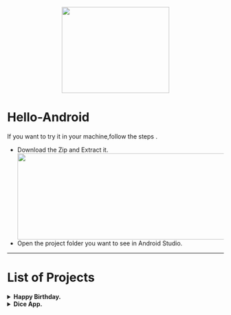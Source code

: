 <p align="center">
  <img align="center" height="200px" width="250px" src="https://media.giphy.com/media/llarwdtFqG63IlqUR1/giphy.gif">
</p>
<h1> Hello-Android </h1> 
If you want to try it in your machine,follow the steps .<br>
<ul>
  <li> Download the Zip and Extract it.</li>
<img align="center" height="200px" width="530px "src="https://user-images.githubusercontent.com/47265493/114360907-31a00300-9b93-11eb-9d4b-333216f45b2e.jpg">
  <li> Open the project folder you want to see in Android Studio.</li>
</ul>
<hr>

# List of Projects

<details>
  <summary><strong>Happy Birthday.</strong></summary>
  <p>It is a basic layout project,where we understand concepts like Views and ContraintLayout and learn to use Layout Editor</p>
  <img src="https://user-images.githubusercontent.com/47265493/114359621-ca358380-9b91-11eb-8dfc-4883cd3c9e93.png">
</details>

<details>
  <summary><strong>Dice App.</strong></summary>
  <p align="center">
    <img align="center" height="400px" width="250px" src="https://user-images.githubusercontent.com/47265493/114468082-8f226700-9c08-11eb-91f1-1a73e52c7771.gif">
  </p>

</details>
